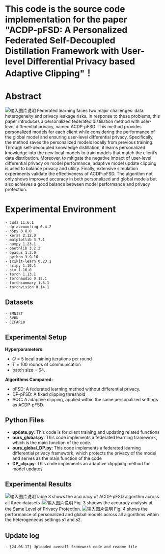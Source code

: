 # This code is the source code implementation for the paper "ACDP-pFSD: A Personalized Federated Self-Decoupled Distillation Framework with User-level Differential Privacy based Adaptive Clipping"！
# Abstract
![输入图片说明](https://github.com/csmaxuebin/ACDP-pFSD/blob/main/picture/4.png)
Federated learning faces two major challenges: data heterogeneity and privacy leakage risks. In response to these problems, this paper introduces a personalized federated distillation method with user-level differential privacy, named ACDP-pFSD. This method provides personalized models for each client
while considering the performance of the global model and ensuring user-level differential privacy. Specifically, the method saves the personalized models locally from previous training. Through self-decoupled knowledge distillation, it learns personalized knowledge into the new local models to train models that match the client’s data distribution. Moreover, to mitigate the negative impact of user-level differential privacy on model performance, adaptive model update clipping is used to balance privacy and utility. Finally, extensive simulation experiments validate the effectiveness of ACDP-pFSD. The algorithm not only shows improved accuracy in both personalized and global models but also achieves a good balance between model performance and privacy protection.

# Experimental Environment

```
- cuda 11.6.1
- dp-accounting 0.4.2
- h5py 3.8.0
- keras 2.12.0
- matplotlib 3.7.1
- numpy 1.23.1
- oauthlib 3.2.2
- opacus 1.3.0
- python 3.9.16
- scikit-learn 0.23.1
- scipy 1.10.1
- six 1.16.0
- torch 1.13.1
- torchaudio 0.13.1
- torchsummary 1.5.1
- torchvision 0.14.1 
```

## Datasets
```
- EMNIST
- SVHN
- CIFAR10 
```
## Experimental Setup
**Hyperparameters:**
-  𝑄 = 5 local training iterations per round 
-  𝑇 = 100 rounds of communication
- batch size = 64.

**Algorithms Compared:** 
-  pFSD: A federated learning method without differential privacy.
-  DP-pFSD: A fixed clipping threshold
- AQC: A adaptive clipping, applied within the same personalized settings as ACDP-pFSD.
## Python Files
-   **update.py**:  This code is for client training and updating related functions
-   **ours_global.py**: This code implements a federated learning framework, which is the main function of the code.
-   **ours_global_DP.py**: This code implements a federated learning differential privacy framework, which protects the privacy of the model and serves as the main function of the code
-   **DP_clip.py**: This code implements an adaptive clippping method for model updates

## Experimental Results
![输入图片说明](https://github.com/csmaxuebin/ACDP-pFSD/blob/main/picture/1.png)Table 3 shows the accuracy of ACDP-pFSD algorithm across all three datasets.
![输入图片说明](https://github.com/csmaxuebin/ACDP-pFSD/blob/main/picture/2.png)
Fig. 3 shaows the accuracy analysis at the Same Level of Privacy Protection.
![输入图片说明](https://github.com/csmaxuebin/ACDP-pFSD/blob/main/picture/3.png)
Fig. 4 shows the performance of personalized and global models across all algorithms within the heterogeneous settings 𝑠1 and 𝑠2.

## Update log

```
- {24.06.17} Uploaded overall framework code and readme file
```



